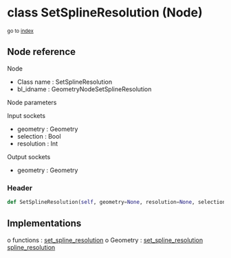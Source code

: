 # class SetSplineResolution (Node)

<sub>go to [index](/docs/index.md)</sub>

## Node reference

Node
 - Class name : SetSplineResolution
 - bl_idname : GeometryNodeSetSplineResolution

Node parameters

Input sockets
 - geometry : Geometry
 - selection : Bool
 - resolution : Int

Output sockets
 - geometry : Geometry

### Header

``` python
def SetSplineResolution(self, geometry=None, resolution=None, selection=None, node_label=None, node_color=None):
```

## Implementations

o functions : [set_spline_resolution](/docs/classes/set_spline_resolution.md)
o Geometry : [set_spline_resolution](/docs/classes/set_spline_resolution.md) [spline_resolution](/docs/classes/spline_resolution.md) 

